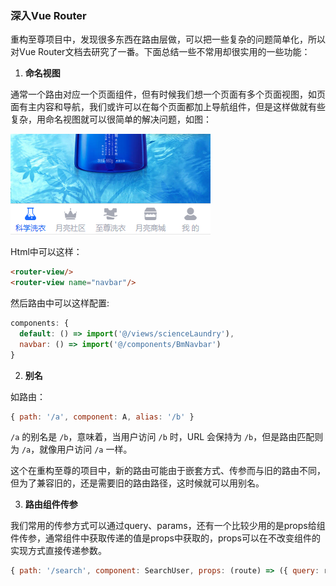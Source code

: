 ### 深入Vue Router

重构至尊项目中，发现很多东西在路由层做，可以把一些复杂的问题简单化，所以对Vue Router文档去研究了一番。下面总结一些不常用却很实用的一些功能：

1. **命名视图**

通常一个路由对应一个页面组件，但有时候我们想一个页面有多个页面视图，如页面有主内容和导航，我们或许可以在每个页面都加上导航组件，但是这样做就有些复杂，用命名视图就可以很简单的解决问题，如图：

![导航](./1.png)

Html中可以这样：

```html
<router-view/>
<router-view name="navbar"/>
```

然后路由中可以这样配置:

```javascript
components: {
  default: () => import('@/views/scienceLaundry'),
  navbar: () => import('@/components/BmNavbar')
}
```

2. **别名**

如路由：

```javascript
{ path: '/a', component: A, alias: '/b' }
```

`/a` 的别名是 `/b`，意味着，当用户访问 `/b` 时，URL 会保持为 `/b`，但是路由匹配则为 `/a`，就像用户访问 `/a` 一样。

这个在重构至尊的项目中，新的路由可能由于嵌套方式、传参而与旧的路由不同，但为了兼容旧的，还是需要旧的路由路径，这时候就可以用别名。

3. **路由组件传参**

我们常用的传参方式可以通过query、params，还有一个比较少用的是props给组件传参，通常组件中获取传递的值是props中获取的，props可以在不改变组件的实现方式直接传递参数。

```javascript
{ path: '/search', component: SearchUser, props: (route) => ({ query: route.query.q }) }
```

